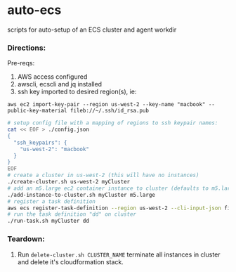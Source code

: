 # auto-ecs
scripts for auto-setup of an ECS cluster and agent workdir

### Directions:

Pre-reqs: 
1. AWS access configured
1. awscli, ecscli and jq installed
1. ssh key imported to desired region(s), ie:
```
aws ec2 import-key-pair --region us-west-2 --key-name "macbook" --public-key-material fileb://~/.ssh/id_rsa.pub
```

```bash
# setup config file with a mapping of regions to ssh keypair names:
cat << EOF > ./config.json
{
  "ssh_keypairs": {
    "us-west-2": "macbook"
  }
}
EOF
# create a cluster in us-west-2 (this will have no instances)
./create-cluster.sh us-west-2 myCluster
# add an m5.large ec2 container instance to cluster (defaults to m5.large)
./add-instance-to-cluster.sh myCluster m5.large
# register a task definition
aws ecs register-task-definition --region us-west-2 --cli-input-json file://sampletask.json
# run the task definition "dd" on cluster
./run-task.sh myCluster dd
```

### Teardown:
  
1. Run `delete-cluster.sh CLUSTER_NAME` terminate all instances in cluster and delete it's cloudformation stack.

